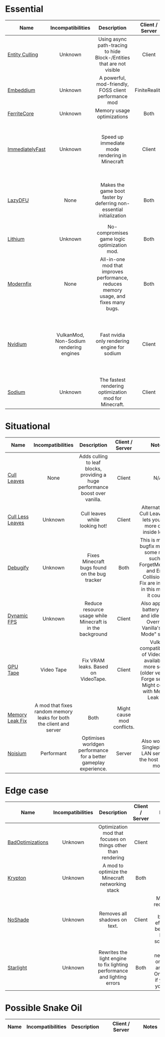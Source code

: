 # Essential
| Name | Incompatibilities | Description | Client / Server | Notes |
| --- | :---: | :---: | :---: | :---: |
| [Entity Culling](https://modrinth.com/mod/entityculling) | Unknown | Using async path-tracing to hide Block-/Entities that are not visible | Client | N/A |
| [Embeddium](https://modrinth.com/mod/embeddium) | Unknown | A powerful, mod-friendly, FOSS client performance mod | FiniteReality | Client | Intended for mod compatibility. It's forked from an older version of Sodium, so you shouldn't use this unless you need that extra mod compatibility. |
| [FerriteCore](https://modrinth.com/mod/uXXizFIs) | Unknown | Memory usage optimizations | Both | N/A |
| [ImmediatelyFast](https://modrinth.com/mod/immediatelyfast) | Unknown | Speed up immediate mode rendering in Minecraft | Client | Effect is most noticable on CPU bottleneck and old CPU setups, according to the author | 
| [LazyDFU](https://modrinth.com/mod/lazydfu) | None | Makes the game boot faster by deferring non-essential initialization | Both | Patched on servers on 1.19.4+. Patched on clients starting with 1.21.x. |
| [Lithium](https://modrinth.com/mod/lithium) | Unknown | No-compromises game logic optimization mod. | Both | N/A |
| [Modernfix](https://modrinth.com/mod/nmDcB62a) | None | All-in-one mod that improves performance, reduces memory usage, and fixes many bugs. | Both | 1.21.5+ builds can be obtained from Simply Optimized. |
| [Nvidium](https://github.com/drouarb/nvidium) | VulkanMod, Non-Sodium rendering engines | Fast nvidia only rendering engine for sodium | Client | For GTX 16XX and RTX cards only. If the game crashes more often mid-game, remove this mod. |
| [Sodium](https://modrinth.com/mod/sodium) | Unknown | The fastest rendering optimization mod for Minecraft. | Client | You should also install [Indium](https://modrinth.com/mod/indium) for better compatibiity. |

# Situational
| Name | Incompatibilities | Description | Client / Server | Notes |
| --- | :---: | :---: | :---: | :---: |
| [Cull Leaves](https://modrinth.com/mod/cull-leaves) | None | Adds culling to leaf blocks, providing a huge performance boost over vanilla. | Client | N/A |
| [Cull Less Leaves](https://modrinth.com/mod/qthuEuVy) | Unknown | Cull leaves while looking hot! | Client | Alternative for Cull Leaves that lets you keep more of the inside leaves |
| [Debugify](https://modrinth.com/mod/debugify) | Unknown | Fixes Minecraft bugs found on the bug tracker | Both | This is mainly a bugfix mod, but some mods such as ForgetMeChunk and Entity Collision FPS Fix are included in this mod, so it counts. |
| [Dynamic FPS](https://modrinth.com/mod/dynamic-fps) | Unknown | Reduce resource usage while Minecraft is in the background | Client | Also applies to battery mode and idle mode. Overrides Vanilla's "AFK Mode" setting. |
| [GPU Tape](https://modrinth.com/mod/gputape) | Video Tape | Fix VRAM leaks. Based on VideoTape. | Client | Vulkan compatible fork of Video Tape available on more setups (older versions, Forge setups). Might conflict with Memory Leak Fix. |
| [Memory Leak Fix](https://modrinth.com/mod/memoryleakfix) | A mod that fixes random memory leaks for both the client and server | Both | Might cause mod conflicts. |
| [Noisium](https://modrinth.com/mod/KuNKN7d2) | Performant | Optimises worldgen performance for a better gameplay experience. | Server | Also works on Singleplayer / LAN servers if the host has the mod | 

# Edge case
| Name | Incompatibilities | Description | Client / Server | Notes |
| --- | :---: | :---: | :---: | :---: |
| [BadOptimizations](https://modrinth.com/mod/badoptimizations) | Unknown | Optimization mod that focuses on things other than rendering | Client | N/A |
| [Krypton](https://modrinth.com/mod/krypton) | Unknown | A mod to optimize the Minecraft networking stack | Both | N/A |
| [NoShade](https://modrinth.com/mod/no-shade) | Unknown | Removes all shadows on text. | Client | Might be redundant. The biggest effect will be on text heavy scenarios. |
| [Starlight](https://modrinth.com/mod/starlight) | Unknown | Rewrites the light engine to fix lighting performance and lighting errors | Both | Not necessary on 1.20.x anymore. Only use it if you feel you must. |

# Possible Snake Oil
| Name | Incompatibilities | Description | Client / Server | Notes |
| --- | :---: | :---: | :---: | :---: |

<!-- TODO: 1.20.1 --  add from this list
| [DashLoader](https://modrinth.com/mod/dashloader) | Unknown | 
| [FastAnim](https://modrinth.com/mod/fastanim) | Unknown | 
| [Faster Random](https://modrinth.com/mod/RfFxanNh)  | Unknown | 
| [Memory Leak Fix](https://github.com/fxmorin/memoryleakfix)
 -->